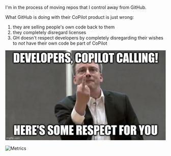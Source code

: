 I'm in the process of moving repos that I control away from GitHub.

What GitHub is doing with their CoPilot product is just wrong:

1. they are selling people's own code back to them
2. they completely disregard licenses
3. GH doesn't respect developers by completely disregarding their wishes to *not* have their own code be part of CoPilot

![GitHub flips off developers](./github.jpg "How GitHub feels about developers")

![Metrics](https://metrics.lecoq.io/peterhoeg?template=classic&repositories.affiliations=owner%2C%20collaborator%2C%20organization_member&base.indepth=false&base.hireable=true&config.timezone=Asia%2FSingapore&config.display=large)
